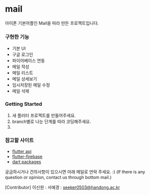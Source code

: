 # mail

아이폰 기본어플인 Mail을 따라 만든 프로젝트입니다.     

### 구현한 기능

- 기본 UI
- 구글 로그인
- 파이어베이스 연동
- 메일 작성
- 메일 리스트
- 메일 상세보기
- 임시저장된 메일 수정
- 메일 삭제     


### Getting Started

1. 새 플러터 프로젝트를 만들어주세요.
2. branch별로 나눈 단계를 따라 코딩해주세요.
3. 

### 참고할 사이트

- [flutter api](https://api.flutter.dev/)
- [flutter-firebase](https://firebase.flutter.dev/)
- [dart packages](https://pub.dev/)      



궁금하시거나 건의사항이 있으시면 아래 메일로 연락 주세요. :)
(If there is any question or opinion, contact us through bottom mail.)

[Contributor]
이신원 : 
서예경 : seeker0503@handong.ac.kr

